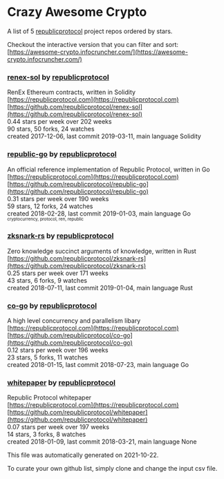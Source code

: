 # Crazy Awesome Crypto
A list of 5 [republicprotocol](https://github.com/republicprotocol) project repos ordered by stars.  

Checkout the interactive version that you can filter and sort: 
[https://awesome-crypto.infocruncher.com/](https://awesome-crypto.infocruncher.com/)  


### [renex-sol](https://github.com/republicprotocol/renex-sol) by [republicprotocol](https://github.com/republicprotocol)  
RenEx Ethereum contracts, written in Solidity  
[https://republicprotocol.com](https://republicprotocol.com)  
[https://github.com/republicprotocol/renex-sol](https://github.com/republicprotocol/renex-sol)  
0.44 stars per week over 202 weeks  
90 stars, 50 forks, 24 watches  
created 2017-12-06, last commit 2019-03-11, main language Solidity  


### [republic-go](https://github.com/republicprotocol/republic-go) by [republicprotocol](https://github.com/republicprotocol)  
An official reference implementation of Republic Protocol, written in Go  
[https://republicprotocol.com](https://republicprotocol.com)  
[https://github.com/republicprotocol/republic-go](https://github.com/republicprotocol/republic-go)  
0.31 stars per week over 190 weeks  
59 stars, 12 forks, 24 watches  
created 2018-02-28, last commit 2019-01-03, main language Go  
<sub><sup>cryptocurrency, protocol, ren, republic</sup></sub>


### [zksnark-rs](https://github.com/republicprotocol/zksnark-rs) by [republicprotocol](https://github.com/republicprotocol)  
Zero knowledge succinct arguments of knowledge, written in Rust  
[https://github.com/republicprotocol/zksnark-rs](https://github.com/republicprotocol/zksnark-rs)  
0.25 stars per week over 171 weeks  
43 stars, 6 forks, 9 watches  
created 2018-07-11, last commit 2019-01-04, main language Rust  


### [co-go](https://github.com/republicprotocol/co-go) by [republicprotocol](https://github.com/republicprotocol)  
A high level concurrency and parallelism libary  
[https://republicprotocol.com](https://republicprotocol.com)  
[https://github.com/republicprotocol/co-go](https://github.com/republicprotocol/co-go)  
0.12 stars per week over 196 weeks  
23 stars, 5 forks, 11 watches  
created 2018-01-15, last commit 2018-07-23, main language Go  


### [whitepaper](https://github.com/republicprotocol/whitepaper) by [republicprotocol](https://github.com/republicprotocol)  
Republic Protocol whitepaper  
[https://republicprotocol.com](https://republicprotocol.com)  
[https://github.com/republicprotocol/whitepaper](https://github.com/republicprotocol/whitepaper)  
0.07 stars per week over 197 weeks  
14 stars, 3 forks, 8 watches  
created 2018-01-09, last commit 2018-03-21, main language None  


This file was automatically generated on 2021-10-22.  

To curate your own github list, simply clone and change the input csv file.  